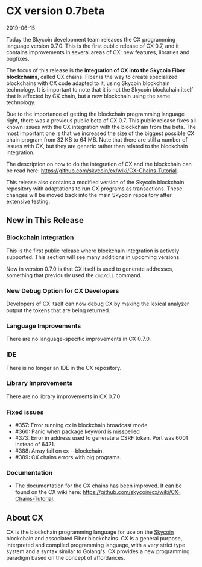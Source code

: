 # CX version 0.7beta

2019-06-15

Today the Skycoin development team releases the CX programming language
version 0.7.0. This is the first public release of CX 0.7, and it contains
improvements in several areas of CX: new features, libraries and bugfixes.

The focus of this release is the **integration of CX into the Skycoin Fiber
blockchains**, called CX chains.  Fiber is the way to create specialized
blockchains with CX code adapted to it, using Skycoin blockchain
technology. It is important to note that it is not the Skycoin blockchain
itself that is affected by CX chain, but a new blockchain using the same
technology.

Due to the importance of getting the blockchain programming language right,
there was a previous public beta of CX 0.7. This public release fixes all
known issues with the CX integration with the blockchain from the beta. The
most important one is that we increased the size of the biggest possible CX
chain program from 32 KB to 64 MB. Note that there are still a number of
issues with CX, but they are generic rather than related to the blockchain
integration.

The description on how to do the integration of CX and the blockchain can be
read here: https://github.com/skycoin/cx/wiki/CX-Chains-Tutorial.

This release also contains a modified version of the Skycoin blockchain
repository with adaptations to run CX programs as transactions. These changes
will be moved back into the main Skycoin repository after extensive testing.

## New in This Release

### Blockchain integration

This is the first public release where blockchain integration is actively supported.
This section will see many additions in upcoming versions.

New in version 0.7.0 is that CX itself is used to generate addresses,
something that previously used the `cmd/cli` command.

### New Debug Option for CX Developers

Developers of CX itself can now debug CX by making the lexical analyzer output
the tokens that are being returned.

### Language Improvements

There are no language-specific improvements in CX 0.7.0.

### IDE

There is no longer an IDE in the CX repository.

### Library Improvements

There are no library improvements in CX 0.7.0

### Fixed issues

* \#357: Error running cx in blockchain broadcast mode.
* \#360: Panic when package keyword is misspelled
* \#373: Error in address used to generate a CSRF token. Port was 6001 instead of 6421.
* \#388: Array fail on cx --blockchain.
* \#389: CX chains errors with big programs.

### Documentation

* The documentation for the CX chains has been improved. It can be found on
  the CX wiki here: https://github.com/skycoin/cx/wiki/CX-Chains-Tutorial.

## About CX

CX is the blockchain programming language for use on the
[Skycoin](https://www.skycoin.net/) blockchain and associated Fiber
blockchains. CX is a general purpose, interpreted and compiled programming
language, with a very strict type system and a syntax similar to Golang's. CX
provides a new programming paradigm based on the concept of affordances.
